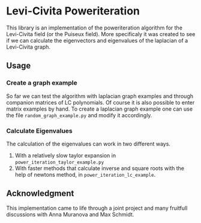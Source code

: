 # Levi-Civita Poweriteration
This library is an implementation of the poweriteration algorithm for the Levi-Civita field (or the Puiseux field). More specificaly it was created to see if we can calculate the eigenvectors and eigenvalues of the laplacian of a Levi-Civita graph.
## Usage
### Create a graph example
So far we can test the algorithm with laplacian graph examples and through companion matrices of LC polynomials. Of course it is also possible to enter matrix examples by hand. 
To create a laplacian graph example one can use the file `random_graph_example.py` and modify it accordingly.
### Calculate Eigenvalues
The calculation of the eigenvalues can work in two different ways.
1. With a relatively slow taylor expansion in `power_iteration_taylor_example.py`
2. With faster methods that calculate inverse and square roots with the help of newtons method, in `power_iteration_lc_example`.
## Acknowledgment
This implementation came to life through a joint project and many fruitfull discussions with Anna Muranova and Max Schmidt.

